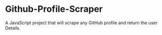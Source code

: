 # Github-Profile-Scraper
A JavaScript project that will scrape any GitHub profile and return the user Details.
